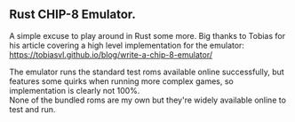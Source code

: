## Rust CHIP-8 Emulator.
A simple excuse to play around in Rust some more.
Big thanks to Tobias for his article covering a high level implementation for the emulator: https://tobiasvl.github.io/blog/write-a-chip-8-emulator/

The emulator runs the standard test roms available online successfully, but features some quirks when running more complex games, so implementation is clearly not 100%. \
None of the bundled roms are my own but they're widely available online to test and run.
